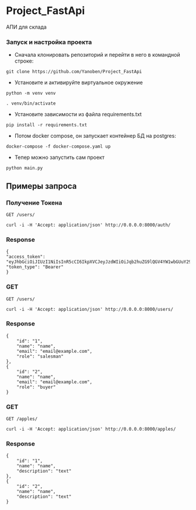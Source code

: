 # Project_FastApi
АПИ для склада

### Запуск и настройка проекта
- Сначала клонировать репозиторий и перейти в него в командной строке:

```
git clone https://github.com/Yanoben/Project_FastApi
```

- Установите и активируйте виртуальное окружение
```
python -m venv venv

. venv/bin/activate
```

- Установите зависимости из файла requirements.txt
```
pip install -r requirements.txt
``` 

- Потом docker compose, он запускает контейнер БД на postgres:
```
docker-compose -f docker-compose.yaml up
```

- Тепер можно запустить сам проект
```
python main.py
```

## Примеры запроса

### Получение Токена

`GET /users/`

    curl -i -H 'Accept: application/json' http://0.0.0.0:8000/auth/

### Response

    {
    "access_token": "eyJhbGciOiJIUzI1NiIsInR5cCI6IkpXVCJeyJzdWIiOiJqb2huZG9lQGV4YW1wbGUuY29tIiwiZXhwIjoxNjQ5NjIyMzg2fqNBKd5EFmwuK_WYiPiUJNq60EMXm0l2Fqv8B5YVTU",
    "token_type": "Bearer"
    }


### GET

`GET /users/`

    curl -i -H 'Accept: application/json' http://0.0.0.0:8000/users/

### Response
    {
        "id": "1",
        "name": "name",
        "email": "email@example.com",
        "role": "salesman"
    },
    {
        "id": "2",
        "name": "name",
        "email": "email@example.com",
        "role": "buyer"
    }


### GET

`GET /apples/`

    curl -i -H 'Accept: application/json' http://0.0.0.0:8000/apples/

### Response
    {
        "id": "1",
        "name": "name",
        "description": "text"
    },
    {
        "id": "2",
        "name": "name",
        "description": "text"
    }


